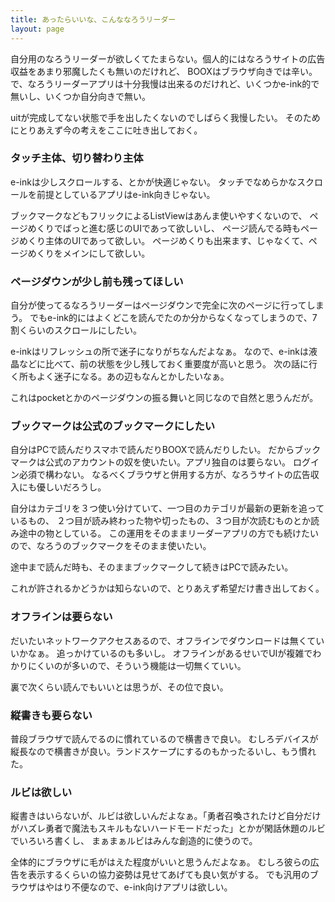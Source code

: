 ```yaml
---
title: あったらいいな、こんななろうリーダー
layout: page
---
```

自分用のなろうリーダーが欲しくてたまらない。個人的にはなろうサイトの広告収益をあまり邪魔したくも無いのだけれど、
BOOXはブラウザ向きでは辛い。
で、なろうリーダーアプリは十分我慢は出来るのだけれど、いくつかe-ink的で無いし、いくつか自分向きで無い。

uitが完成してない状態で手を出したくないのでしばらく我慢したい。
そのためにとりあえず今の考えをここに吐き出しておく。

### タッチ主体、切り替わり主体

e-inkは少しスクロールする、とかが快適じゃない。
タッチでなめらかなスクロールを前提としているアプリはe-ink向きじゃない。

ブックマークなどもフリックによるListViewはあんま使いやすくないので、
ページめくりでばっと進む感じのUIであって欲しいし、
ページ読んでる時もページめくり主体のUIであって欲しい。
ページめくりも出来ます、じゃなくて、ページめくりをメインにして欲しい。

### ページダウンが少し前も残ってほしい

自分が使ってるなろうリーダーはページダウンで完全に次のページに行ってしまう。
でもe-ink的にはよくどこを読んでたのか分からなくなってしまうので、7割くらいのスクロールにしたい。

e-inkはリフレッシュの所で迷子になりがちなんだよなぁ。
なので、e-inkは液晶などに比べて、前の状態を少し残しておく重要度が高いと思う。
次の話に行く所もよく迷子になる。あの辺もなんとかしたいなぁ。

これはpocketとかのページダウンの振る舞いと同じなので自然と思うんだが。

### ブックマークは公式のブックマークにしたい

自分はPCで読んだりスマホで読んだりBOOXで読んだりしたい。
だからブックマークは公式のアカウントの奴を使いたい。アプリ独自のは要らない。
ログイン必須で構わない。
なるべくブラウザと併用する方が、なろうサイトの広告収入にも優しいだろうし。

自分はカテゴリを３つ使い分けていて、一つ目のカテゴリが最新の更新を追っているもの、
２つ目が読み終わった物や切ったもの、３つ目が次読むものとか読み途中の物としている。
この運用をそのままリーダーアプリの方でも続けたいので、なろうのブックマークをそのまま使いたい。

途中まで読んだ時も、そのままブックマークして続きはPCで読みたい。

これが許されるかどうかは知らないので、とりあえず希望だけ書き出しておく。

### オフラインは要らない

だいたいネットワークアクセスあるので、オフラインでダウンロードは無くていいかなぁ。
追っかけているのも多いし。
オフラインがあるせいでUIが複雑でわかりにくいのが多いので、そういう機能は一切無くていい。

裏で次くらい読んでもいいとは思うが、その位で良い。

### 縦書きも要らない

普段ブラウザで読んでるのに慣れているので横書きで良い。
むしろデバイスが縦長なので横書きが良い。ランドスケープにするのもかったるいし、もう慣れた。

### ルビは欲しい

縦書きはいらないが、ルビは欲しいんだよなぁ。「勇者召喚されたけど自分だけがハズレ勇者で魔法もスキルもないハードモードだった」とかが閑話休題のルビでいろいろ書くし、
まぁまぁルビはみんな創造的に使うので。

全体的にブラウザに毛がはえた程度がいいと思うんだよなぁ。
むしろ彼らの広告を表示するくらいの協力姿勢は見せてあげても良い気がする。
でも汎用のブラウザはやはり不便なので、e-ink向けアプリは欲しい。